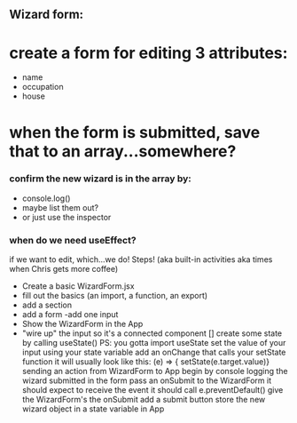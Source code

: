 ## Wizard form:
# create a form for editing 3 attributes:
- name
- occupation
- house
# when the form is submitted, save that to an array...somewhere?
### confirm the new wizard is in the array by:
- console.log()
- maybe list them out?
- or just use the inspector
### when do we need useEffect?
if we want to edit, which...we do!
Steps! (aka built-in activities aka times when Chris gets more coffee)
 - Create a basic WizardForm.jsx
- fill out the basics (an import, a function, an export)
- add a section
- add a form
-add one input
 - Show the WizardForm in the App
 - "wire up" the input so it's a connected component
[] create some state by calling useState()
PS: you gotta import useState
set the value of your input using your state variable
add an onChange that calls your setState function
it will usually look like this: (e) => { setState(e.target.value)}
 sending an action from WizardForm to App
begin by console logging the wizard submitted in the form
pass an onSubmit to the WizardForm
it should expect to receive the event
it should call e.preventDefault()
give the WizardForm's the onSubmit
add a submit button
 store the new wizard object in a state variable in App